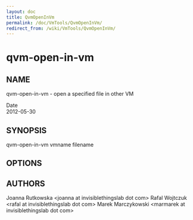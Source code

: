 ```yaml
---
layout: doc
title: QvmOpenInVm
permalink: /doc/VmTools/QvmOpenInVm/
redirect_from: /wiki/VmTools/QvmOpenInVm/
---
```


qvm-open-in-vm
==============

NAME
----

qvm-open-in-vm - open a specified file in other VM

Date  
2012-05-30

SYNOPSIS
--------

qvm-open-in-vm vmname filename

OPTIONS
-------

AUTHORS
-------

Joanna Rutkowska \<joanna at invisiblethingslab dot com\>
Rafal Wojtczuk \<rafal at invisiblethingslab dot com\>
Marek Marczykowski \<marmarek at invisiblethingslab dot com\>
